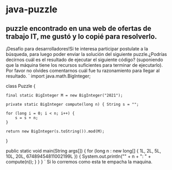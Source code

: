 # java-puzzle

## puzzle encontrado en una web de ofertas de trabajo IT, me gustó y lo copié para resolverlo.

¡Desafío para desarrolladores!Si te interesa participar postulate a la búsqueda, para luego poder enviar la solución del siguiente puzzle.¿Podrías decirnos cuál es el resultado de ejecutar el siguiente código? (suponiendo que la máquina tiene los recursos suficientes para terminar de ejecutarlo). Por favor no olvides comentarnos cuál fue tu razonamiento para llegar al resultado.
`
import java.math.BigInteger;

class Puzzle { 

    final static BigInteger M = new BigInteger("2021");

    private static BigInteger compute(long n) { String s = "";
    
    for (long i = 0; i < n; i++) { 
        s = s + n;
    } 

    return new BigInteger(s.toString()).mod(M); 
} 

public static void main(String args[]) { 
for (long n : new long[] { 1L, 2L, 5L, 10L, 20L, 67489454811002199L }) { 
    System.out.println("" + n + ": " + compute(n)); 
    } 
  }
}
`
Si lo corremos como esta te empacha la maquina.
